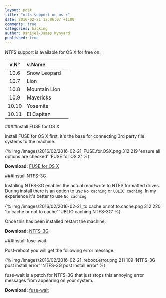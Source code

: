 ```yaml
---
layout: post
title: "ntfs support on os x"
date: 2016-02-21 12:06:07 +1100
comments: true
categories: hacking
author: Danijel-James Wynyard
published: true
---
```

NTFS support is available for OS X for free on:

|v.N°|v.Name| |
|:---:|:---|:---:|
|10.6|Snow Leopard|<font color="green"><i class="fa fa-check"></i></font>|
|10.7|Lion|<font color="green"><i class="fa fa-check"></i></font>|
|10.8|Mountain Lion|<font color="green"><i class="fa fa-check"></i></font>|
|10.9|Mavericks|<font color="green"><i class="fa fa-check"></i></font>|
|10.10|Yosemite|<font color="green"><i class="fa fa-check"></i></font>|
|10.11|El Capitan|<font color="green"><i class="fa fa-check"></i></font>|

####Install FUSE for OS X

Install FUSE for OS X first, it's the base for connecting 3rd party file systems to the machine.

{% img /images/2016/02/2016-02-21_FUSE.for.OSX.png 312 219 'ensure all options are checked' 'FUSE for OS X' %}

**Download:** <a href="http://osxfuse.github.io/">FUSE for OS X</a>

###Install NTFS-3G

Installing NTFS-3G enables the actual read/write to NTFS formatted drives. During install there is an option to use `No caching` or `UBLIO caching`. In my experience it's better to use `No caching`.

{% img /images/2016/02/2016-02-21_to.cache.or.not.to.cache.png 312 220 'to cache or not to cache' 'UBLIO caching NTFS-3G' %}

Once this has been installed restart the machine.

**Download:** <a href="http://macntfs-3g.blogspot.com/2010/10/ntfs-3g-for-mac-os-x-2010102.html">NTFS-3G</a>

###Install fuse-wait

Post-reboot you will get the following error message:

{% img /images/2016/02/2016-02-21_reboot.error.png 211 109 'NTFS-3G post install error' 'NTFS-3G post install error' %}

fuse-wait is a patch for NTFS-3G that just stops this annoying error messages from appearing on your system.

**Download:** <a href="https://github.com/bfleischer/fuse_wait/downloads">fuse-wait</a>
